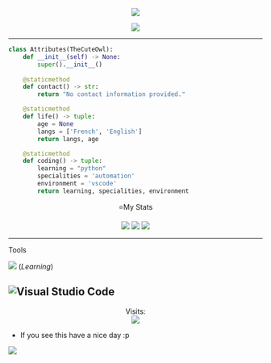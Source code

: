 <p align="center"><img src="https://readme-typing-svg.demolab.com?font=Fira+Code&size=21&duration=1000&pause=1000&color=B627B3&center=true&vCenter=true&random=true&width=435&lines=Hi%2C+i'm+TheCuteOwl;A+little+Python+programmer"></a></p>


<p align="center"><img src="https://lanyard.cnrad.dev/api/807693784036147262?&theme=dark&borderRadius=20px&idleMessage=Doing%20nothing%20right%20now&showDisplayName=true"></a></p>

-----

```py
class Attributes(TheCuteOwl):
    def __init__(self) -> None:
        super().__init__()
        
    @staticmethod
    def contact() -> str:
        return "No contact information provided."

    @staticmethod
    def life() -> tuple:
        age = None
        langs = ['French', 'English']
        return langs, age

    @staticmethod
    def coding() -> tuple:
        learning = "python"
        specialities = 'automation'
        environment = 'vscode'
        return learning, specialities, environment
 ```

<p align="center">⭐My Stats</p>

<p align="center">
 <img src="https://streak-stats.demolab.com?user=TheCuteOwl&theme=nightowl&hide_border=false&border_radius=4.2"/>
 <img src="https://github-readme-stats-eight-theta.vercel.app/api/top-langs/?username=TheCuteOwl&layout=compact&langs_count=8&theme=nightowl&locale=en"/>

<img src="https://github.com/dekrypted/dekrypted/blob/output/github-contribution-grid-snake-dark.svg#gh-dark-mode-only">

 
----- 
Tools

![](https://skillicons.dev/icons?i=py) (*Learning*)

![Visual Studio Code](https://img.shields.io/badge/VisualStudioCode-0078d7.svg?style=for-the-badge&logo=visual-studio-code&logoColor=white)
-----
<p align="center"> 
  Visits:<br>
  <img src="https://komarev.com/ghpvc/?username=TheCuteOwl&style=for-the-badge"/>
</p>


* If you see this have a nice day :p


![](https://raw.githubusercontent.com/Trilokia/Trilokia/379277808c61ef204768a61bbc5d25bc7798ccf1/bottom_header.svg)

